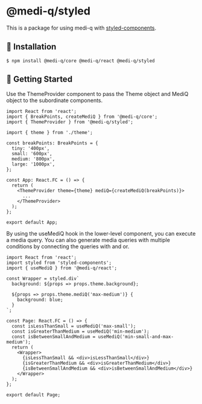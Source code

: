 # @medi-q/styled

This is a package for using medi-q with [styled-components](https://github.com/styled-components/styled-components).

## 🚀 Installation

```
$ npm install @medi-q/core @medi-q/react @medi-q/styled
```

## 👏 Getting Started

Use the ThemeProvider component to pass the Theme object and MediQ object to the subordinate components.

```tsx
import React from 'react';
import { BreakPoints, createMediQ } from '@medi-q/core';
import { ThemeProvider } from '@medi-q/styled';

import { theme } from './theme';

const breakPoints: BreakPoints = {
  tiny: '400px',
  small: '600px',
  medium: '800px',
  large: '1000px',
};

const App: React.FC = () => {
  return (
    <ThemeProvider theme={theme} mediQ={createMediQ(breakPoints)}>
      ...
    </ThemeProvider>
  );
};

export default App;
```

By using the useMediQ hook in the lower-level component, you can execute a media query.
You can also generate media queries with multiple conditions by connecting the queries with and or.

```tsx
import React from 'react';
import styled from 'styled-components';
import { useMediQ } from '@medi-q/react';

const Wrapper = styled.div`
  background: ${props => props.theme.background};

  ${props => props.theme.mediQ('max-medium')} {
    background: blue;
  }
`;

const Page: React.FC = () => {
  const isLessThanSmall = useMediQ('max-small');
  const isGreaterThanMedium = useMediQ('min-medium');
  const isBetweenSmallAndMedium = useMediQ('min-small-and-max-medium');
  return (
    <Wrapper>
      {isLessThanSmall && <div>isLessThanSmall</div>}
      {isGreaterThanMedium && <div>isGreaterThanMedium</div>}
      {isBetweenSmallAndMedium && <div>isBetweenSmallAndMedium</div>}
    </Wrapper>
  );
};

export default Page;
```
